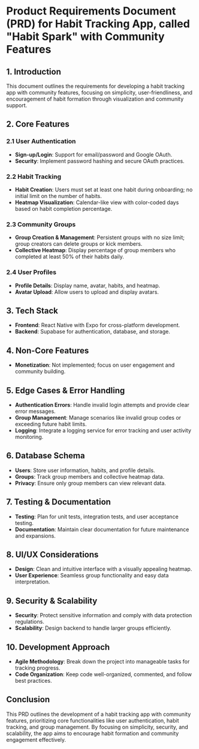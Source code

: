 
# Product Requirements Document (PRD) for Habit Tracking App, called "Habit Spark" with Community Features

## 1. Introduction

This document outlines the requirements for developing a habit tracking app with community features, focusing on simplicity, user-friendliness, and encouragement of habit formation through visualization and community support.

## 2. Core Features

### 2.1 User Authentication
- **Sign-up/Login**: Support for email/password and Google OAuth.
- **Security**: Implement password hashing and secure OAuth practices.

### 2.2 Habit Tracking
- **Habit Creation**: Users must set at least one habit during onboarding; no initial limit on the number of habits.
- **Heatmap Visualization**: Calendar-like view with color-coded days based on habit completion percentage.

### 2.3 Community Groups
- **Group Creation & Management**: Persistent groups with no size limit; group creators can delete groups or kick members.
- **Collective Heatmap**: Display percentage of group members who completed at least 50% of their habits daily.

### 2.4 User Profiles
- **Profile Details**: Display name, avatar, habits, and heatmap.
- **Avatar Upload**: Allow users to upload and display avatars.

## 3. Tech Stack
- **Frontend**: React Native with Expo for cross-platform development.
- **Backend**: Supabase for authentication, database, and storage.

## 4. Non-Core Features
- **Monetization**: Not implemented; focus on user engagement and community building.

## 5. Edge Cases & Error Handling
- **Authentication Errors**: Handle invalid login attempts and provide clear error messages.
- **Group Management**: Manage scenarios like invalid group codes or exceeding future habit limits.
- **Logging**: Integrate a logging service for error tracking and user activity monitoring.

## 6. Database Schema
- **Users**: Store user information, habits, and profile details.
- **Groups**: Track group members and collective heatmap data.
- **Privacy**: Ensure only group members can view relevant data.

## 7. Testing & Documentation
- **Testing**: Plan for unit tests, integration tests, and user acceptance testing.
- **Documentation**: Maintain clear documentation for future maintenance and expansions.

## 8. UI/UX Considerations
- **Design**: Clean and intuitive interface with a visually appealing heatmap.
- **User Experience**: Seamless group functionality and easy data interpretation.

## 9. Security & Scalability
- **Security**: Protect sensitive information and comply with data protection regulations.
- **Scalability**: Design backend to handle larger groups efficiently.

## 10. Development Approach
- **Agile Methodology**: Break down the project into manageable tasks for tracking progress.
- **Code Organization**: Keep code well-organized, commented, and follow best practices.

## Conclusion

This PRD outlines the development of a habit tracking app with community features, prioritizing core functionalities like user authentication, habit tracking, and group management. By focusing on simplicity, security, and scalability, the app aims to encourage habit formation and community engagement effectively.
